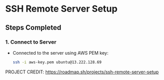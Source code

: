 # SSH Remote Server Setup

## Steps Completed

### 1. Connect to Server
- Connected to the server using AWS PEM key:
  ```bash
  ssh -i aws-key.pem ubuntu@13.222.128.69

PROJECT CREDIT: https://roadmap.sh/projects/ssh-remote-server-setup
